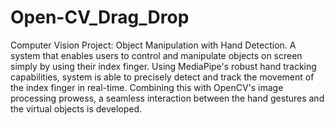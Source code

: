 # Open-CV_Drag_Drop
 Computer Vision Project: Object Manipulation with Hand Detection.
A system that enables users to control and manipulate objects on screen simply by using
their index finger. Using MediaPipe's robust hand tracking capabilities, system is able to precisely
detect and track the movement of the index finger in real-time. Combining this with OpenCV's image
processing prowess, a seamless interaction between the hand gestures and the virtual objects is
developed.
